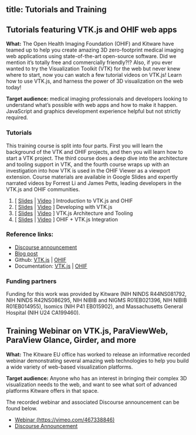 title:  Tutorials and Training
---

## Tutorials featuring VTK.js and OHIF web apps

**What:** The Open Health Imaging Foundation (OHIF) and Kitware have teamed up to help you create amazing 3D zero-footprint medical imaging web applications using state-of-the-art open-source software. Did we mention it’s totally free and commercially friendly?!? Also, if you ever wanted to try the Visualization Toolkit (VTK) for the web but never knew where to start, now you can watch a few tutorial videos on VTK.js! Learn how to use VTK.js, and harness the power of 3D visualization on the web today!

**Target audience:** medical imaging professionals and developers looking to understand what’s possible with web apps and how to make it happen. JavaScript and graphics development experience helpful but not strictly required.

### Tutorials

This training course is split into four parts. First you will learn the background of the VTK and OHIF projects, and then you will learn how to start a VTK project. The third course does a deep dive into the architecture and tooling support in VTK, and the fourth course wraps up with an investigation into how VTK is used in the OHIF Viewer as a viewport extension. Course materials are available in Google Slides and expertly narrated videos by Forrest Li and James Petts, leading developers in the VTK.js and OHIF communities.

1. [ [Slides](https://docs.google.com/presentation/d/1NCJxpfx_qUGJI_2DhbECzaOg0k-Z6b65QlUptCofN-A/edit#slide=id.p) | [Video](https://vimeo.com/375520781) ] Introduction to VTK.js and OHIF
2. [ [Slides](https://docs.google.com/presentation/d/17TCS6EhFi6SWFIrcAJ-DFdFzFFL-WD9BBTv-owmMdDU/edit?usp=sharing) | [Video](https://vimeo.com/375521036) ] Developing with VTK.js
3. [ [Slides](https://docs.google.com/presentation/d/1Sr1OGxMSw0oCt46koKQbmwSIE11Kqq8MGtyW3W0ASpk/edit?usp=gmail_thread) | [Video](https://vimeo.com/375521810) ] VTK.js Architecture and Tooling
4. [ [Slides](https://docs.google.com/presentation/d/1Iwg-u01HGVf1CgC6NbcBD3gm3uHN9WhjU59FSz55TN8/edit?ts=5d9c9ce4#slide=id.g59aa99cda4_0_131) | [Video](https://vimeo.com/375521206) ] OHIF + VTK.js Integration

### Reference links:

- [Discourse announcement](https://discourse.vtk.org/t/new-free-video-tutorials-vtk-js-and-ohif-web-apps/2164)
- [Blog post](https://blog.kitware.com/vtk-js-video-tutorials-integrating-scientific-visualizations-into-ohif-and-other-web-applications/)
- Github: [VTK.js](https://github.com/Kitware/vtk-js) | [OHIF](https://github.com/OHIF/Viewers)
- Documentation: [VTK.js](https://kitware.github.io/vtk-js/) | [OHIF](https://docs.ohif.org/)

### Funding partners

Funding for this work was provided by Kitware (NIH NINDS R44NS081792, NIH NINDS R42NS086295, NIH NIBIB and NIGMS R01EB021396, NIH NIBIB R01EB014955), Isomics (NIH P41 EB015902), and Massachusetts General Hospital (NIH U24 CA199460).

## Training Webinar on VTK.js, ParaViewWeb, ParaView Glance, Girder, and more

**What:** The Kitware EU office has worked to release an informative recorded webinar demonstrating several amazing web technologies to help you build a wide variety of web-based visualization platforms.

**Target audience:** Anyone who has an interest in bringing their complex 3D visualization needs to the web, and want to see what sort of advanced platforms Kitware offers in that space.

The recorded webinar and associated Discourse announcement can be found below.
- [Webinar (https://vimeo.com/467338846)](https://vimeo.com/467338846)
- [Discourse Announcement](https://discourse.vtk.org/t/visualization-on-the-web-webinar/4416)
